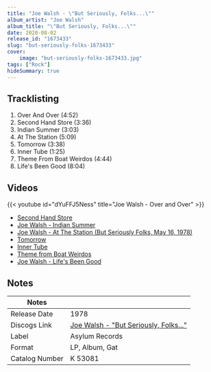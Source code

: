 ```yaml
---
title: "Joe Walsh - \"But Seriously, Folks...\""
album_artist: "Joe Walsh"
album_title: "\"But Seriously, Folks...\""
date: 2020-08-02
release_id: "1673433"
slug: "but-seriously-folks-1673433"
cover:
    image: "but-seriously-folks-1673433.jpg"
tags: ["Rock"]
hideSummary: true
---
```


## Tracklisting
1. Over And Over (4:52)
2. Second Hand Store (3:36)
3. Indian Summer (3:03)
4. At The Station (5:09)
5. Tomorrow (3:38)
6. Inner Tube (1:25)
7. Theme From Boat Weirdos (4:44)
8. Life's Been Good (8:04)

## Videos
{{< youtube id="dYuFFJ5Ness" title="Joe Walsh - Over and Over" >}}
- [Second Hand Store](https://www.youtube.com/watch?v=9uzCuP4_72U)
- [Joe Walsh - Indian Summer](https://www.youtube.com/watch?v=Ea5FH7a3iWU)
- [Joe Walsh - At The Station (But Seriously Folks, May 16, 1978)](https://www.youtube.com/watch?v=PGe8P7DK4Nc)
- [Tomorrow](https://www.youtube.com/watch?v=byl1LfL3SBU)
- [Inner Tube](https://www.youtube.com/watch?v=L9KUnOI3WjU)
- [Theme from Boat Weirdos](https://www.youtube.com/watch?v=1hD5lmf2LLE)
- [Joe Walsh - Life's Been Good](https://www.youtube.com/watch?v=BXWvKDSwvls)

## Notes

| Notes          |             |
| ---------------| ----------- |
| Release Date   | 1978 |
| Discogs Link   | [Joe Walsh - \"But Seriously, Folks...\"](https://www.discogs.com/release/1673433) |
| Label          | Asylum Records |
| Format         | LP, Album, Gat |
| Catalog Number | K 53081 |

